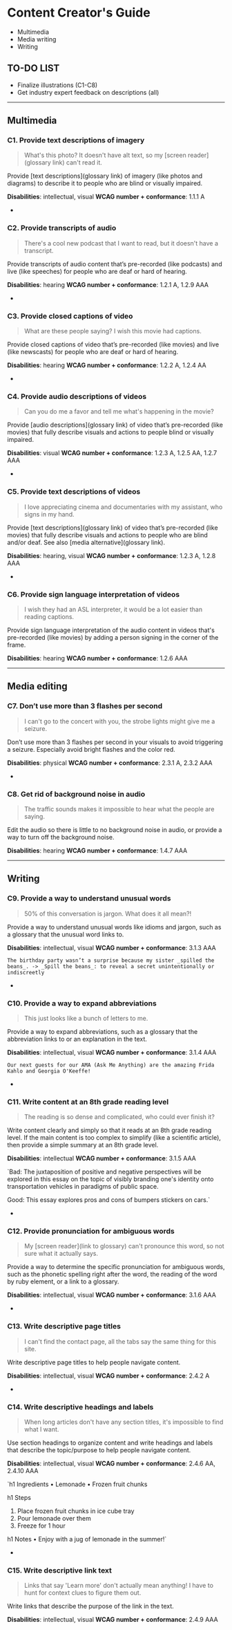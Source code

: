 # Content Creator's Guide
* Multimedia
* Media writing
* Writing

## TO-DO LIST
* Finalize illustrations (C1-C8)
* Get industry expert feedback on descriptions (all)

***

## Multimedia

### C1. Provide text descriptions of imagery
> What's this photo? It doesn't have alt text, so my [screen reader](glossary link) can't read it.

Provide [text descriptions](glossary link) of imagery (like photos and diagrams) to describe it to people who are blind or visually impaired.

**Disabilities**: intellectual, visual
**WCAG number + conformance**: 1.1.1 A

-

### C2. Provide transcripts of audio
> There's a cool new podcast that I want to read, but it doesn't have a transcript.

Provide transcripts of audio content that’s pre-recorded (like podcasts) and live (like speeches) for people who are deaf or hard of hearing.

**Disabilities**: hearing
**WCAG number + conformance**: 1.2.1 A, 1.2.9 AAA

-

### C3. Provide closed captions of video
> What are these people saying? I wish this movie had captions.

Provide closed captions of video that’s pre-recorded (like movies) and live (like newscasts) for people who are deaf or hard of hearing.

**Disabilities**: hearing
**WCAG number + conformance**: 1.2.2 A, 1.2.4 AA

-

### C4. Provide audio descriptions of videos
> Can you do me a favor and tell me what's happening in the movie?

Provide [audio descriptions](glossary link) of video that’s pre-recorded (like movies) that fully describe visuals and actions to people blind or visually impaired.

**Disabilities**: visual
**WCAG number + conformance**: 1.2.3 A, 1.2.5 AA, 1.2.7 AAA

-

### C5. Provide text descriptions of videos
> I love appreciating cinema and documentaries with my assistant, who signs in my hand.

Provide [text descriptions](glossary link) of video that’s pre-recorded (like movies) that fully describe visuals and actions to people who are blind and/or deaf. See also [media alternative](glossary link).

**Disabilities**: hearing, visual
**WCAG number + conformance**: 1.2.3 A, 1.2.8 AAA

-

### C6. Provide sign language interpretation of videos
> I wish they had an ASL interpreter, it would be a lot easier than reading captions.

Provide sign language interpretation of the audio content in videos that's pre-recorded (like movies) by adding a person signing in the corner of the frame.

**Disabilities**: hearing
**WCAG number + conformance**: 1.2.6 AAA

***

## Media editing

### C7. Don’t use more than 3 flashes per second
> I can't go to the concert with you, the strobe lights might give me a seizure.

Don’t use more than 3 flashes per second in your visuals to avoid triggering a seizure. Especially avoid bright flashes and the color red.

**Disabilities**: physical
**WCAG number + conformance**: 2.3.1 A, 2.3.2 AAA

-

### C8. Get rid of background noise in audio
> The traffic sounds makes it impossible to hear what the people are saying.

Edit the audio so there is little to no background noise in audio, or provide a way to turn off the background noise.

**Disabilities**: hearing
**WCAG number + conformance**: 1.4.7 AAA

***

## Writing

### C9. Provide a way to understand unusual words
> 50% of this conversation is jargon. What does it all mean?!

Provide a way to understand unusual words like idioms and jargon, such as a glossary that the unusual word links to.

**Disabilities**: intellectual, visual
**WCAG number + conformance**: 3.1.3 AAA

`The birthday party wasn’t a surprise because my sister _spilled the beans_.
-> _Spill the beans_: to reveal a secret unintentionally or indiscreetly`

-

### C10. Provide a way to expand abbreviations
> This just looks like a bunch of letters to me.

Provide a way to expand abbreviations, such as a glossary that the abbreviation links to or an explanation in the text.

**Disabilities**: intellectual, visual
**WCAG number + conformance**: 3.1.4 AAA

`Our next guests for our AMA (Ask Me Anything) are the amazing Frida Kahlo and Georgia O'Keeffe!`

-

### C11. Write content at an 8th grade reading level
> The reading is so dense and complicated, who could ever finish it?

Write content clearly and simply so that it reads at an 8th grade reading level. If the main content is too complex to simplify (like a scientific article), then provide a simple summary at an 8th grade level.

**Disabilities**: intellectual
**WCAG number + conformance**: 3.1.5 AAA

`Bad: The juxtaposition of positive and negative perspectives will be explored in this essay on the topic of visibly branding one's identity onto transportation vehicles in paradigms of public space.

Good: This essay explores pros and cons of bumpers stickers on cars.`

-

### C12. Provide pronunciation for ambiguous words
> My [screen reader](link to glossary) can't pronounce this word, so not sure what it actually says.

Provide a way to determine the specific pronunciation for ambiguous words, such as the phonetic spelling right after the word, the reading of the word by ruby element, or a link to a glossary.

**Disabilities**: intellectual, visual
**WCAG number + conformance**: 3.1.6 AAA

-

### C13. Write descriptive page titles
> I can't find the contact page, all the tabs say the same thing for this site.

Write descriptive page titles to help people navigate content.

**Disabilities**: intellectual, visual
**WCAG number + conformance**: 2.4.2 A

-

### C14. Write descriptive headings and labels
> When long articles don't have any section titles, it's impossible to find what I want.

Use section headings to organize content and write headings and labels that describe the topic/purpose to help people navigate content.

**Disabilities**: intellectual, visual
**WCAG number + conformance**: 2.4.6 AA, 2.4.10 AAA

`h1 Ingredients
• Lemonade
• Frozen fruit chunks

h1 Steps
1. Place frozen fruit chunks in ice cube tray
2. Pour lemonade over them
3. Freeze for 1 hour

h1 Notes
• Enjoy with a jug of lemonade in the summer!`

-

### C15. Write descriptive link text
> Links that say 'Learn more' don't actually mean anything! I have to hunt for context clues to figure them out.

Write links that describe the purpose of the link in the text.

**Disabilities**: intellectual, visual
**WCAG number + conformance**: 2.4.9 AAA
